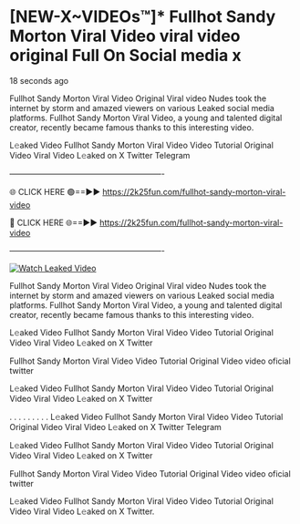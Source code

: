 # [NEW-X~VIDEOs™]* Fullhot Sandy Morton Viral Video viral video original Full On Social media x

18 seconds ago

Fullhot Sandy Morton Viral Video Original Viral video Nudes took the internet by storm and amazed viewers on various Leaked social media platforms. Fullhot Sandy Morton Viral Video, a young and talented digital creator, recently became famous thanks to this interesting video.

L𝚎aked Video Fullhot Sandy Morton Viral Video Video Tutorial Original Video Viral Video L𝚎aked on X Twitter Telegram

———————————————————-

🌐 CLICK HERE 🟢==►► https://2k25fun.com/fullhot-sandy-morton-viral-video

🔴 CLICK HERE 🌐==►► https://2k25fun.com/fullhot-sandy-morton-viral-video

———————————————————-

[![Watch Leaked Video](https://miro.medium.com/v2/resize:fit:828/format:webp/1*cilzJN44JGOrTw9NJCrNHA.gif "Watch Leaked Video")](https://2k25fun.com/fullhot-sandy-morton-viral-video)

Fullhot Sandy Morton Viral Video Original Viral video Nudes took the internet by storm and amazed viewers on various Leaked social media platforms. Fullhot Sandy Morton Viral Video, a young and talented digital creator, recently became famous thanks to this interesting video.

L𝚎aked Video Fullhot Sandy Morton Viral Video Video Tutorial Original Video Viral Video L𝚎aked on X Twitter

Fullhot Sandy Morton Viral Video Video Tutorial Original Video video oficial twitter

L𝚎aked Video Fullhot Sandy Morton Viral Video Video Tutorial Original Video Viral Video L𝚎aked on X Twitter

. . . . . . . . . L𝚎aked Video Fullhot Sandy Morton Viral Video Video Tutorial Original Video Viral Video L𝚎aked on X Twitter Telegram

L𝚎aked Video Fullhot Sandy Morton Viral Video Video Tutorial Original Video Viral Video L𝚎aked on X Twitter

Fullhot Sandy Morton Viral Video Video Tutorial Original Video video oficial twitter

L𝚎aked Video Fullhot Sandy Morton Viral Video Video Tutorial Original Video Viral Video L𝚎aked on X Twitter.